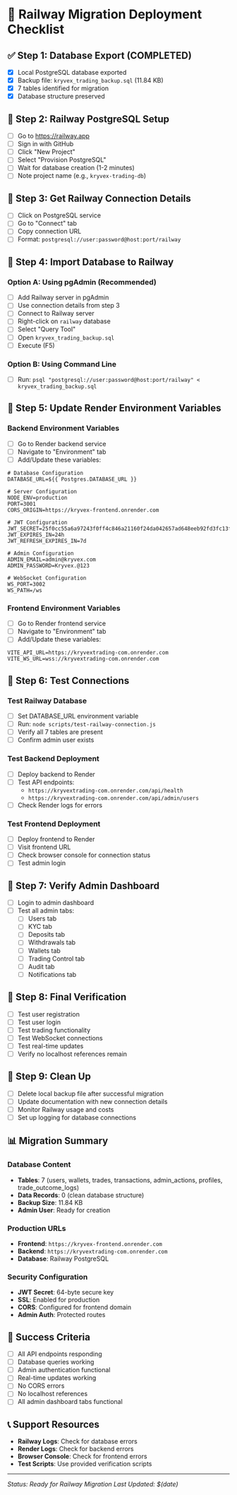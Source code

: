 # 🚀 Railway Migration Deployment Checklist

## ✅ **Step 1: Database Export (COMPLETED)**
- [x] Local PostgreSQL database exported
- [x] Backup file: `kryvex_trading_backup.sql` (11.84 KB)
- [x] 7 tables identified for migration
- [x] Database structure preserved

## 🔄 **Step 2: Railway PostgreSQL Setup**
- [ ] Go to https://railway.app
- [ ] Sign in with GitHub
- [ ] Click "New Project"
- [ ] Select "Provision PostgreSQL"
- [ ] Wait for database creation (1-2 minutes)
- [ ] Note project name (e.g., `kryvex-trading-db`)

## 🔄 **Step 3: Get Railway Connection Details**
- [ ] Click on PostgreSQL service
- [ ] Go to "Connect" tab
- [ ] Copy connection URL
- [ ] Format: `postgresql://user:password@host:port/railway`

## 🔄 **Step 4: Import Database to Railway**

### Option A: Using pgAdmin (Recommended)
- [ ] Add Railway server in pgAdmin
- [ ] Use connection details from step 3
- [ ] Connect to Railway server
- [ ] Right-click on `railway` database
- [ ] Select "Query Tool"
- [ ] Open `kryvex_trading_backup.sql`
- [ ] Execute (F5)

### Option B: Using Command Line
- [ ] Run: `psql "postgresql://user:password@host:port/railway" < kryvex_trading_backup.sql`

## 🔄 **Step 5: Update Render Environment Variables**

### Backend Environment Variables
- [ ] Go to Render backend service
- [ ] Navigate to "Environment" tab
- [ ] Add/Update these variables:

```env
# Database Configuration
DATABASE_URL=${{ Postgres.DATABASE_URL }}

# Server Configuration
NODE_ENV=production
PORT=3001
CORS_ORIGIN=https://kryvex-frontend.onrender.com

# JWT Configuration
JWT_SECRET=25f0cc55a6a97243f0ff4c846a21160f24da042657ad648eeb92fd3fc13f10f1cb9ee11860d5b509b8954e53545a72aa9b943a3cd6480fb95079b97d2dab8535
JWT_EXPIRES_IN=24h
JWT_REFRESH_EXPIRES_IN=7d

# Admin Configuration
ADMIN_EMAIL=admin@kryvex.com
ADMIN_PASSWORD=Kryvex.@123

# WebSocket Configuration
WS_PORT=3002
WS_PATH=/ws
```

### Frontend Environment Variables
- [ ] Go to Render frontend service
- [ ] Navigate to "Environment" tab
- [ ] Add/Update these variables:

```env
VITE_API_URL=https://kryvextrading-com.onrender.com
VITE_WS_URL=wss://kryvextrading-com.onrender.com
```

## 🔄 **Step 6: Test Connections**

### Test Railway Database
- [ ] Set DATABASE_URL environment variable
- [ ] Run: `node scripts/test-railway-connection.js`
- [ ] Verify all 7 tables are present
- [ ] Confirm admin user exists

### Test Backend Deployment
- [ ] Deploy backend to Render
- [ ] Test API endpoints:
  - `https://kryvextrading-com.onrender.com/api/health`
  - `https://kryvextrading-com.onrender.com/api/admin/users`
- [ ] Check Render logs for errors

### Test Frontend Deployment
- [ ] Deploy frontend to Render
- [ ] Visit frontend URL
- [ ] Check browser console for connection status
- [ ] Test admin login

## 🔄 **Step 7: Verify Admin Dashboard**
- [ ] Login to admin dashboard
- [ ] Test all admin tabs:
  - [ ] Users tab
  - [ ] KYC tab
  - [ ] Deposits tab
  - [ ] Withdrawals tab
  - [ ] Wallets tab
  - [ ] Trading Control tab
  - [ ] Audit tab
  - [ ] Notifications tab

## 🔄 **Step 8: Final Verification**
- [ ] Test user registration
- [ ] Test user login
- [ ] Test trading functionality
- [ ] Test WebSocket connections
- [ ] Test real-time updates
- [ ] Verify no localhost references remain

## 🔄 **Step 9: Clean Up**
- [ ] Delete local backup file after successful migration
- [ ] Update documentation with new connection details
- [ ] Monitor Railway usage and costs
- [ ] Set up logging for database connections

## 📊 **Migration Summary**

### Database Content
- **Tables**: 7 (users, wallets, trades, transactions, admin_actions, profiles, trade_outcome_logs)
- **Data Records**: 0 (clean database structure)
- **Backup Size**: 11.84 KB
- **Admin User**: Ready for creation

### Production URLs
- **Frontend**: `https://kryvex-frontend.onrender.com`
- **Backend**: `https://kryvextrading-com.onrender.com`
- **Database**: Railway PostgreSQL

### Security Configuration
- **JWT Secret**: 64-byte secure key
- **SSL**: Enabled for production
- **CORS**: Configured for frontend domain
- **Admin Auth**: Protected routes

## 🎯 **Success Criteria**
- [ ] All API endpoints responding
- [ ] Database queries working
- [ ] Admin authentication functional
- [ ] Real-time updates working
- [ ] No CORS errors
- [ ] No localhost references
- [ ] All admin dashboard tabs functional

## 📞 **Support Resources**
- **Railway Logs**: Check for database errors
- **Render Logs**: Check for backend errors
- **Browser Console**: Check for frontend errors
- **Test Scripts**: Use provided verification scripts

---

*Status: Ready for Railway Migration*
*Last Updated: $(date)* 